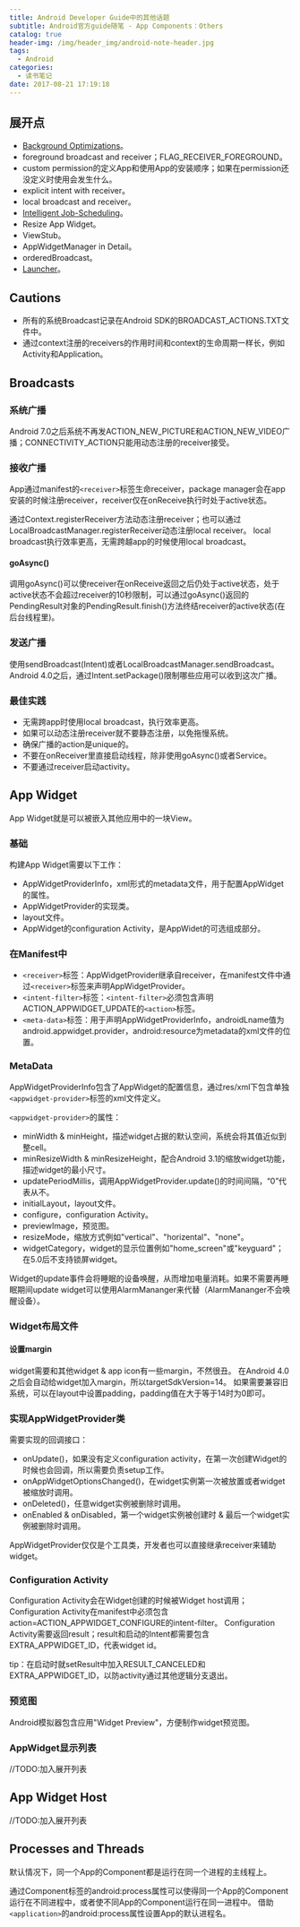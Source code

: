 ```yaml
---
title: Android Developer Guide中的其他话题
subtitle: Android官方guide随笔 - App Components：Others
catalog: true
header-img: /img/header_img/android-note-header.jpg
tags:
  - Android
categories:
  - 读书笔记
date: 2017-08-21 17:19:18
---
```



## 展开点

* [Background Optimizations](https://www.youtube.com/watch?v=vBjTXKpaFj8&feature=youtu.be)。
*  foreground broadcast and receiver；FLAG_RECEIVER_FOREGROUND。
*  custom permission的定义App和使用App的安装顺序；如果在permission还没定义时使用会发生什么。
*  explicit intent with receiver。
*  local broadcast and receiver。
*  [Intelligent Job-Scheduling](https://developer.android.google.cn/topic/performance/scheduling.html)。
*  Resize App Widget。
*  ViewStub。
*  AppWidgetManager in Detail。
*  orderedBroadcast。 
*  [Launcher](https://android.googlesource.com/platform/packages/apps/Launcher3/)。

## Cautions

* 所有的系统Broadcast记录在Android SDK的BROADCAST_ACTIONS.TXT文件中。
* 通过context注册的receivers的作用时间和context的生命周期一样长，例如Activity和Application。

## Broadcasts

### 系统广播   

Android 7.0之后系统不再发ACTION_NEW_PICTURE和ACTION_NEW_VIDEO广播；CONNECTIVITY_ACTION只能用动态注册的receiver接受。

### 接收广播

App通过manifest的`<receiver>`标签生命receiver，package manager会在app安装的时候注册receiver，receiver仅在onReceive执行时处于active状态。

通过Context.registerReceiver方法动态注册receiver；也可以通过LocalBroadcastManager.registerReceiver动态注册local receiver。
local broadcast执行效率更高，无需跨越app的时候使用local broadcast。

#### goAsync()

调用goAsync()可以使receiver在onReceive返回之后仍处于active状态，处于active状态不会超过receiver的10秒限制，可以通过goAsync()返回的PendingResult对象的PendingResult.finish()方法终结receiver的active状态(在后台线程里)。

### 发送广播

使用sendBroadcast(Intent)或者LocalBroadcastManager.sendBroadcast。
Android 4.0之后，通过Intent.setPackage()限制哪些应用可以收到这次广播。

### 最佳实践

* 无需跨app时使用local broadcast，执行效率更高。
* 如果可以动态注册receiver就不要静态注册，以免拖慢系统。
* 确保广播的action是unique的。
* 不要在onReceiver里直接启动线程，除非使用goAsync()或者Service。
* 不要通过receiver启动activity。

## App Widget

App Widget就是可以被嵌入其他应用中的一块View。

### 基础

构建App Widget需要以下工作：

* AppWidgetProviderInfo，xml形式的metadata文件，用于配置AppWidget的属性。
* AppWidgetProvider的实现类。
* layout文件。
* AppWidget的configuration Activity，是AppWidet的可选组成部分。

### 在Manifest中  

* `<receiver>`标签：AppWidgetProvider继承自receiver，在manifest文件中通过`<receiver>`标签来声明AppWidgetProvider。
* `<intent-filter>`标签：`<intent-filter>`必须包含声明ACTION_APPWIDGET_UPDATE的`<action>`标签。
* `<meta-data>`标签：用于声明AppWidgetProviderInfo，androidLname值为android.appwidget.provider，android:resource为metadata的xml文件的位置。

### MetaData

AppWidgetProviderInfo包含了AppWidget的配置信息，通过res/xml下包含单独` <appwidget-provider>`标签的xml文件定义。

`<appwidget-provider>`的属性：

* minWidth & minHeight，描述widget占据的默认空间，系统会将其值近似到整cell。
* minResizeWidth & minResizeHeight，配合Android 3.1的缩放widget功能，描述widget的最小尺寸。
* updatePeriodMillis，调用AppWidgetProvider.update()的时间间隔，“0”代表从不。
* initialLayout，layout文件。
* configure，configuration Activity。
* previewImage，预览图。
* resizeMode，缩放方式例如"vertical"、"horizental"、"none"。
* widgetCategory，widget的显示位置例如"home_screen"或"keyguard"；在5.0后不支持锁屏widget。

Widget的update事件会将睡眠的设备唤醒，从而增加电量消耗。如果不需要再睡眠期间update widget可以使用AlarmMananger来代替（AlarmMananger不会唤醒设备）。

### Widget布局文件   

#### 设置margin 

widget需要和其他widget & app icon有一些margin，不然很丑。
在Android 4.0之后会自动给widget加入margin，所以targetSdkVersion=14。
如果需要兼容旧系统，可以在layout中设置padding，padding值在大于等于14时为0即可。

### 实现AppWidgetProvider类

需要实现的回调接口：

* onUpdate()，如果没有定义configuration activity，在第一次创建Widget的时候也会回调，所以需要负责setup工作。
* onAppWidgetOptionsChanged()，在widget实例第一次被放置或者widget被缩放时调用。
* onDeleted()，任意widget实例被删除时调用。
* onEnabled & onDisabled，第一个widget实例被创建时 & 最后一个widget实例被删除时调用。

AppWidgetProvider仅仅是个工具类，开发者也可以直接继承receiver来辅助widget。

### Configuration Activity

Configuration Activity会在Widget创建的时候被Widget host调用；Configuration Activity在manifest中必须包含action=ACTION_APPWIDGET_CONFIGURE的intent-filter。
Configuration Activity需要返回result；result和启动的Intent都需要包含
EXTRA_APPWIDGET_ID，代表widget id。

tip：在启动时就setResult中加入RESULT_CANCELED和EXTRA_APPWIDGET_ID，以防activity通过其他逻辑分支退出。

### 预览图 

Android模拟器包含应用"Widget Preview"，方便制作widget预览图。

### AppWidget显示列表

//TODO:加入展开列表

## App Widget Host

//TODO:加入展开列表

## Processes and Threads

默认情况下，同一个App的Component都是运行在同一个进程的主线程上。

通过Component标签的android:process属性可以使得同一个App的Component运行在不同进程中，或者使不同App的Component运行在同一进程中。
借助`<application>`的android:process属性设置App的默认进程名。

